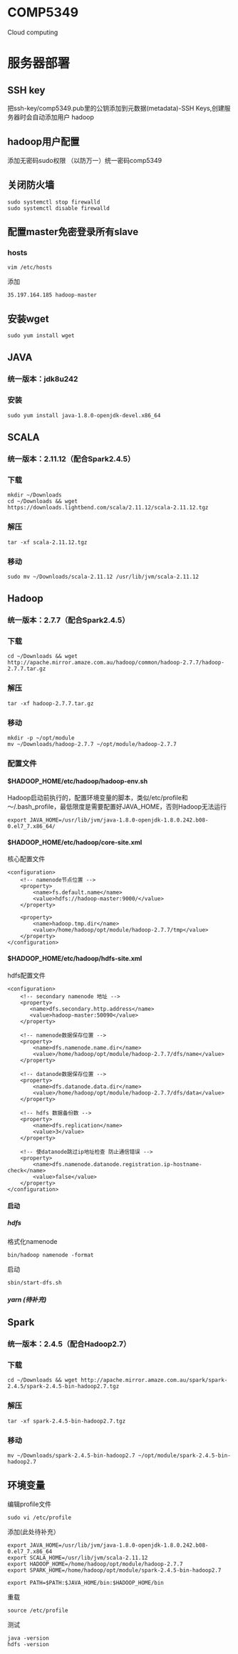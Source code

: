 # COMP5349
Cloud computing

# 服务器部署

## SSH key
把ssh-key/comp5349.pub里的公钥添加到元数据(metadata)-SSH Keys,创建服务器时会自动添加用户 hadoop

## hadoop用户配置
添加无密码sudo权限
（以防万一）统一密码comp5349

## 关闭防火墙
    sudo systemctl stop firewalld
    sudo systemctl disable firewalld

## 配置master免密登录所有slave

### hosts
    vim /etc/hosts

添加

    35.197.164.185 hadoop-master
    
## 安装wget
    sudo yum install wget

## JAVA
### 统一版本：jdk8u242

### 安装

    sudo yum install java-1.8.0-openjdk-devel.x86_64

## SCALA
### 统一版本：2.11.12（配合Spark2.4.5）

### 下载
    mkdir ~/Downloads
    cd ~/Downloads && wget https://downloads.lightbend.com/scala/2.11.12/scala-2.11.12.tgz
### 解压
    tar -xf scala-2.11.12.tgz
### 移动
    sudo mv ~/Downloads/scala-2.11.12 /usr/lib/jvm/scala-2.11.12

## Hadoop
### 统一版本：2.7.7（配合Spark2.4.5）

### 下载
    cd ~/Downloads && wget http://apache.mirror.amaze.com.au/hadoop/common/hadoop-2.7.7/hadoop-2.7.7.tar.gz

### 解压
    
    tar -xf hadoop-2.7.7.tar.gz

### 移动
    mkdir -p ~/opt/module
    mv ~/Downloads/hadoop-2.7.7 ~/opt/module/hadoop-2.7.7

### 配置文件

#### $HADOOP_HOME/etc/hadoop/hadoop-env.sh 
Hadoop启动前执行的，配置环境变量的脚本，类似/etc/profile和～/.bash_profile，最低限度是需要配置好JAVA_HOME，否则Hadoop无法运行

    export JAVA_HOME=/usr/lib/jvm/java-1.8.0-openjdk-1.8.0.242.b08-0.el7_7.x86_64/

#### $HADOOP_HOME/etc/hadoop/core-site.xml
核心配置文件

    <configuration>
        <!-- namenode节点位置 -->
        <property>
            <name>fs.default.name</name>
            <value>hdfs://hadoop-master:9000/</value>
        </property>
        
        <property>
            <name>hadoop.tmp.dir</name>
            <value>/home/hadoop/opt/module/hadoop-2.7.7/tmp</value>
        </property>
    </configuration>

#### $HADOOP_HOME/etc/hadoop/hdfs-site.xml
hdfs配置文件
    
    <configuration>
        <!-- secondary namenode 地址 -->
        <property> 
           <name>dfs.secondary.http.address</name>
           <value>hadoop-master:50090</value>
        </property>
        
        <!-- namenode数据保存位置 -->
        <property>
            <name>dfs.namenode.name.dir</name>
            <value>/home/hadoop/opt/module/hadoop-2.7.7/dfs/name</value>
        </property>
        
        <!-- datanode数据保存位置 -->
        <property>
            <name>dfs.datanode.data.dir</name>
            <value>/home/hadoop/opt/module/hadoop-2.7.7/dfs/data</value>
        </property>
        
        <!-- hdfs 数据备份数 -->
        <property>
            <name>dfs.replication</name>
            <value>3</value>
        </property>
        
        <!-- 使datanode跳过ip地址检查 防止通信错误 -->
        <property> 
            <name>dfs.namenode.datanode.registration.ip-hostname-check</name> 
            <value>false</value> 
        </property>
    </configuration>
#### 启动

##### hdfs
格式化namenode
    
    bin/hadoop namenode -format
   
启动
    
    sbin/start-dfs.sh

##### yarn (待补充)



## Spark
### 统一版本：2.4.5（配合Hadoop2.7）

### 下载
    cd ~/Downloads && wget http://apache.mirror.amaze.com.au/spark/spark-2.4.5/spark-2.4.5-bin-hadoop2.7.tgz
### 解压
    tar -xf spark-2.4.5-bin-hadoop2.7.tgz
### 移动
    mv ~/Downloads/spark-2.4.5-bin-hadoop2.7 ~/opt/module/spark-2.4.5-bin-hadoop2.7

## 环境变量
编辑profile文件
    
    sudo vi /etc/profile

添加(此处待补充）

    export JAVA_HOME=/usr/lib/jvm/java-1.8.0-openjdk-1.8.0.242.b08-0.el7_7.x86_64
    export SCALA_HOME=/usr/lib/jvm/scala-2.11.12
    export HADOOP_HOME=/home/hadoop/opt/module/hadoop-2.7.7
    export SPARK_HOME=/home/hadoop/opt/module/spark-2.4.5-bin-hadoop2.7
    
    export PATH=$PATH:$JAVA_HOME/bin:$HADOOP_HOME/bin

重载

    source /etc/profile

测试

    java -version
    hdfs -version
    

